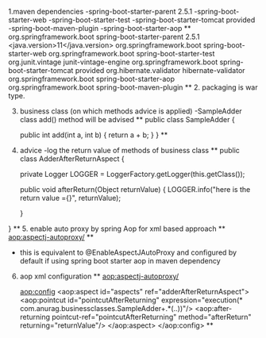 1.maven dependencies
-spring-boot-starter-parent 2.5.1
-spring-boot-starter-web
-spring-boot-starter-test
-spring-boot-starter-tomcat  provided
-spring-boot-maven-plugin
-spring-boot-starter-aop
**
  <parent>
    <groupId>org.springframework.boot</groupId>
    <artifactId>spring-boot-starter-parent</artifactId>
    <version>2.5.1</version>
    <relativePath/> <!-- lookup parent from repository -->
  </parent>
  <properties>
    <java.version>11</java.version>
  </properties>
  <dependencies>
    <dependency>
      <groupId>org.springframework.boot</groupId>
      <artifactId>spring-boot-starter-web</artifactId>
    </dependency>
    <dependency>
      <groupId>org.springframework.boot</groupId>
      <artifactId>spring-boot-starter-test</artifactId>
      <exclusions>
        <exclusion>
          <groupId>org.junit.vintage</groupId>
          <artifactId>junit-vintage-engine</artifactId>
        </exclusion>
      </exclusions>
    </dependency>
    <dependency>
      <groupId>org.springframework.boot</groupId>
      <artifactId>spring-boot-starter-tomcat</artifactId>
      <scope>provided</scope>
    </dependency>
    <dependency>
      <groupId>org.hibernate.validator</groupId>
      <artifactId>hibernate-validator</artifactId>
    </dependency>
    <dependency>
      <groupId>org.springframework.boot</groupId>
      <artifactId>spring-boot-starter-aop</artifactId>
    </dependency>
  </dependencies>
  <build>
    <plugins>
      <plugin>
        <groupId>org.springframework.boot</groupId>
        <artifactId>spring-boot-maven-plugin</artifactId>
      </plugin>
    </plugins>
  </build>
**
2. packaging is war type.
   
3. business class (on which methods advice is applied)
-SampleAdder class add() method will be advised
**
public class SampleAdder {

    public int add(int a, int b) {
        return a + b;
    }
}
**
4. advice 
-log the return value of methods of business class 
**
   public class AdderAfterReturnAspect {

   private Logger LOGGER = LoggerFactory.getLogger(this.getClass());

   public void afterReturn(Object returnValue) {
   LOGGER.info("here is the return value ={}", returnValue);

   }

}
**
5. enable auto proxy by spring Aop for xml based approach
**
   <aop:aspectj-autoproxy/>
**   
-  this is equivalent to @EnableAspectJAutoProxy and configured by default 
if using spring boot starter aop in maven dependency
   
6. aop xml configuration
**
   <aop:aspectj-autoproxy/>
   
    <bean id="adder" class="com.anurag.businessclasses.SampleAdder"/>
    <bean id="adderAfterReturnAspect" class="com.anurag.aop.advices.AdderAfterReturnAspect"/>

    <aop:config>
        <aop:aspect id="aspects" ref="adderAfterReturnAspect">
            <aop:pointcut id="pointcutAfterReturning"
                          expression="execution(* com.anurag.businessclasses.SampleAdder+.*(..))"/>
            <aop:after-returning pointcut-ref="pointcutAfterReturning" method="afterReturn" returning="returnValue"/>
        </aop:aspect>
    </aop:config>
**